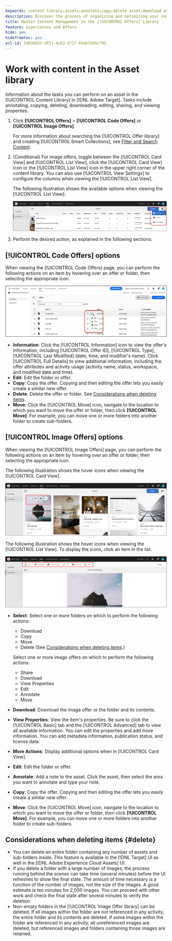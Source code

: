 ```yaml
---
keywords: content library;assets;annotate;copy;delete asset;download asset;edit content;share card;view content properties
description: Discover the process of organizing and optimizing your code and image offers within the [!DNL Target] [!UICONTROL Offers] library.
title: Master Content Management in the [!UICONTROL Offers] Library
feature: Experiences and Offers
hide: yes
hidefromtoc: yes
exl-id: 5d836037-3f51-4c63-8717-65de72e5c793
---
```

# Work with content in the Asset library

Information about the tasks you can perform on an asset in the [!UICONTROL Content Library] in [!DNL Adobe Target]. Tasks include annotating, copying, deleting, downloading, editing, sharing, and viewing properties.

1. Click **[!UICONTROL Offers]** > **[!UICONTROL Code Offers]** or **[!UICONTROL Image Offers]**.

   For more information about searching the [!UICONTROL Offer library] and creating [!UICONTROL Smart Collections], see [Filter and Search Content](/help/main/c-experiences/c-manage-content/filter-and-search-content.md#concept_3B59B8F025BF4CEA82ECC5199D365276). 

1. (Conditional) For image offers, toggle between the [!UICONTROL Card View] and [!UICONTROL List View], click the [!UICONTROL Card View] icon or the [!UICONTROL List View] icon in the upper right corner of the content library. You can also use [!UICONTROL View Settings] to configure the columns when viewing the [!UICONTROL List View]. 

   The following illustration shows the available options when viewing the [!UICONTROL List View]:

   ![List View options](/help/main/c-experiences/c-manage-content/assets/view-settings-options.png)

1. Perform the desired action, as explained in the following sections:

## [!UICONTROL Code Offers] options

When viewing the [!UICONTROL Code Offers] page, you can perform the following actions on an item by hovering over an offer or folder, then selecting the appropriate icon.

![Hover icons on Code Offers tab](/help/main/c-experiences/c-manage-content/assets/code-offers-hover-icons-new.png)

* **Information**: Click the [!UICONTROL Information] icon to view the offer's information, including [!UICONTROL Offer ID], [!UICONTROL Type], [!UICONTROL Last Modified] (date, time, and modifier's name). Click [!UICONTROL Full Details] to view additional information, including the offer attributes and activity usage (activity name, status, workspace, and modified date and time).
* **Edit**: Edit the folder or offer.
* **Copy**: Copy the offer. Copying and then editing the offer lets you easily create a similar new offer.
* **Delete**: Delete the offer or folder. See [Considerations when deleting items](#delete).
* **Move**: Click the [!UICONTROL Move] icon, navigate to the location to which you want to move the offer or folder, then click **[!UICONTROL Move]**. For example, you can move one or more folders into another folder to create sub-folders.

## [!UICONTROL Image Offers] options

When viewing the [!UICONTROL Image Offers] page, you can perform the following actions on an item by hovering over an offer or folder, then selecting the appropriate icon.

The following illustration shows the hover icons when viewing the [!UICONTROL Card View].

![Hover icons on the Image Offers tab when in Card View](/help/main/c-experiences/c-manage-content/assets/image-offers-hover-icons.png)

The following illustration shows the hover icons when viewing the [!UICONTROL List View]. To display the icons, click an item in the list.

![Hover icons on the Image Offers tab when in List View](/help/main/c-experiences/c-manage-content/assets/list-view-hover.png)

* **Select**: Select one or more folders on which to perform the following actions:

  * Download
  * Copy
  * Move
  * Delete (See [Considerations when deleting items](#delete).)

  Select one or more image offers on which to perform the following actions:

  * Share
  * Download
  * View Properties
  * Edit
  * Annotate
  * Move

* **Download**: Download the image offer or the folder and its contents.
* **View Properties**: View the item's properties. Be sure to click the [!UICONTROL Basic] tab and the [!UICONTROL Advanced] tab to view all available information. You can edit the properties and add more information. You can add metadata information, publication status, and license data.
* **More Actions**: Display additional options when in [!UICONTROL Card View].
* **Edit**: Edit the folder or offer.
* **Annotate**: Add a note to the asset. Click the asset, then select the area you want to annotate and type your note.
* **Copy**: Copy the offer. Copying and then editing the offer lets you easily create a similar new offer.
* **Move**: Click the [!UICONTROL Move] icon, navigate to the location to which you want to move the offer or folder, then click **[!UICONTROL Move]**. For example, you can move one or more folders into another folder to create sub-folders.

## Considerations when deleting items {#delete}

* You can delete an entire folder containing any number of assets and sub-folders inside. This feature is available in the [!DNL Target] UI as well in the [!DNL Adobe Experience Cloud Assets] UI.
* If you delete a folder with a large number of images, the process running behind the scenes can take time (several minutes) before the UI refreshes to show the final state. The amount of time necessary is a function of the number of images, not the size of the images. A good estimate is ten minutes for 2,000 images. You can proceed with other work and check the final state after several minutes to verify the deletion.
* Non-empty folders in the [!UICONTROL Image Offer library] can be deleted. If all images within the folder are not referenced in any activity, the entire folder and its contents are deleted. If some images within the folder are referenced in any activity, all unreferenced images are deleted, but referenced images and folders containing those images are retained.

